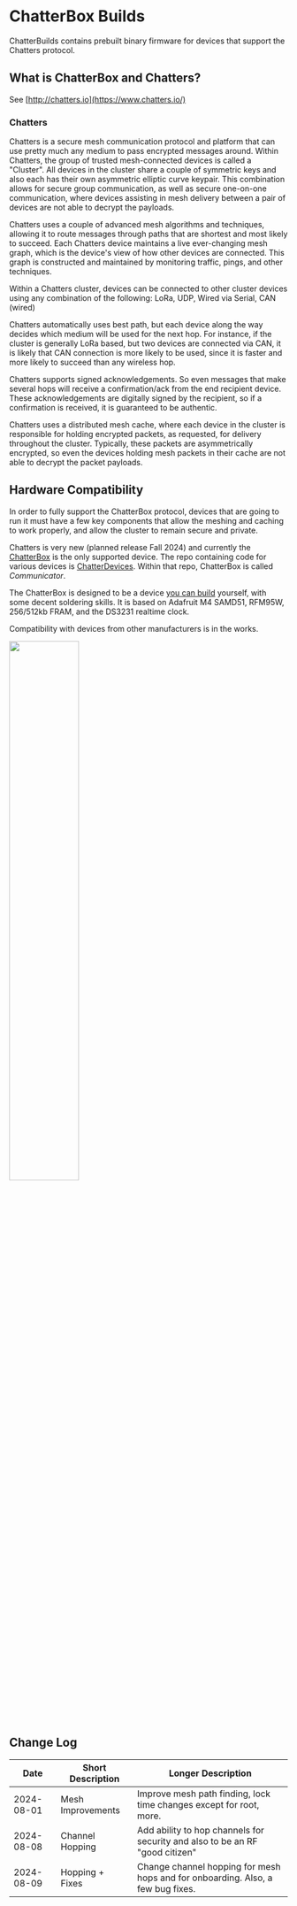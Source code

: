 # ChatterBox Builds

ChatterBuilds contains prebuilt binary firmware for devices that support the Chatters protocol.

## What is ChatterBox and Chatters?

See [http://chatters.io](https://www.chatters.io/)

### Chatters
Chatters is a secure mesh communication protocol and platform that can use pretty much any medium to pass encrypted messages around. Within Chatters, 
the group of trusted mesh-connected devices is called a "Cluster". All devices in the cluster share a couple of symmetric keys and also
each has their own asymmetric elliptic curve keypair. This combination allows for secure group communication, as well as secure one-on-one 
communication, where devices assisting in mesh delivery between a pair of devices are not able to decrypt the payloads.

Chatters uses a couple of advanced mesh algorithms and techniques, allowing it to route messages through paths that are shortest and most
likely to succeed. Each Chatters device maintains a live ever-changing mesh graph, which is the device's view of how other devices are 
connected. This graph is constructed and maintained by monitoring traffic, pings, and other techniques.

Within a Chatters cluster, devices can be connected to other cluster devices using any combination of the following: LoRa, UDP, Wired via Serial, CAN (wired)

Chatters automatically uses best path, but each device along the way decides which medium will be used for the next hop. For instance, if the cluster is generally LoRa based, but two devices are connected via CAN, it is likely that CAN connection
is more likely to be used, since it is faster and more likely to succeed than any wireless hop.

Chatters supports signed acknowledgements. So even messages that make several hops will receive a confirmation/ack 
from the end recipient device. These acknowledgements are digitally signed by the recipient, so if a confirmation is received,
it is guaranteed to be authentic.

Chatters uses a distributed mesh cache, where each device in the cluster is responsible for holding encrypted packets,
as requested, for delivery throughout the cluster. Typically, these packets are asymmetrically encrypted, so even the
devices holding mesh packets in their cache are not able to decrypt the packet payloads.

## Hardware Compatibility
In order to fully support the ChatterBox protocol, devices that are going to run it must have a few key components that allow the meshing and caching to work properly, and allow the cluster to remain secure and private. 

Chatters is very new (planned release Fall 2024) and currently the [ChatterBox](https://chatters.io/chatterbox) is the only supported device. The repo containing code for various devices is [ChatterDevices](https://github.com/mattcalhoun1/ChatterDevices). Within that repo, ChatterBox is called _Communicator_.

The ChatterBox is designed to be a device [you can build](https://www.chatters.io/build) yourself, with some decent soldering skills. It is based on Adafruit M4 SAMD51, RFM95W, 256/512kb FRAM, and the DS3231 realtime clock.

Compatibility with devices from other manufacturers is in the works.

[<img src="https://img.youtube.com/vi/rJjFlZsUep0/maxresdefault.jpg" width="50%">](https://youtu.be/rJjFlZsUep0)


## Change Log

|      Date    | Short Description | Longer Description |
| ------------ | ----------------- | ------------------ |
| 2024-08-01 | Mesh Improvements | Improve mesh path finding, lock time changes except for root, more. |
| 2024-08-08 | Channel Hopping | Add ability to hop channels for security and also to be an RF "good citizen" |
| 2024-08-09 | Hopping + Fixes | Change channel hopping for mesh hops and for onboarding. Also, a few bug fixes. |